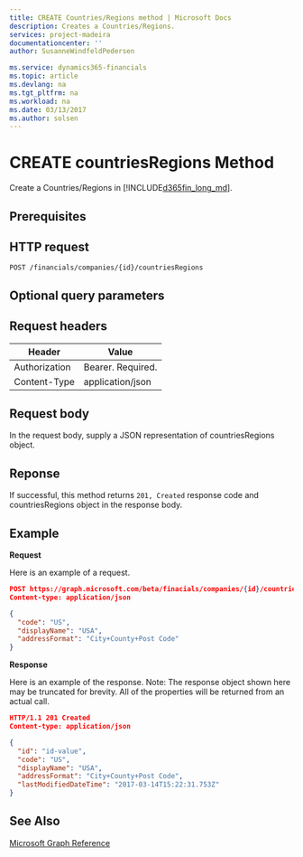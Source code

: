 ```yaml
---
title: CREATE Countries/Regions method | Microsoft Docs
description: Creates a Countries/Regions.
services: project-madeira
documentationcenter: ''
author: SusanneWindfeldPedersen

ms.service: dynamics365-financials
ms.topic: article
ms.devlang: na
ms.tgt_pltfrm: na
ms.workload: na
ms.date: 03/13/2017
ms.author: solsen
---
```


# CREATE countriesRegions Method
Create a Countries/Regions in [!INCLUDE[d365fin_long_md](../dynamics-nav/includes/d365fin_long_md.md)].

## Prerequisites

## HTTP request
```
POST /financials/companies/{id}/countriesRegions
```
## Optional query parameters

## Request headers

|Header|Value|
|------|-----|
|Authorization  |Bearer. Required.    |
|Content-Type  |application/json    |

## Request body

In the request body, supply a JSON representation of countriesRegions object.

## Reponse

If successful, this method returns ```201, Created``` response code and countriesRegions object in the response body.

## Example

**Request**

Here is an example of a request.

```json
POST https://graph.microsoft.com/beta/finacials/companies/{id}/countriesRegions
Content-type: application/json

{
  "code": "US",
  "displayName": "USA",
  "addressFormat": "City+County+Post Code"
}
```

**Response**

Here is an example of the response. Note: The response object shown here may be truncated for brevity. All of the properties will be returned from an actual call.

```json
HTTP/1.1 201 Created
Content-type: application/json

{
  "id": "id-value",
  "code": "US",
  "displayName": "USA",
  "addressFormat": "City+County+Post Code",
  "lastModifiedDateTime": "2017-03-14T15:22:31.753Z"
}

```

## See Also
[Microsoft Graph Reference](graph-reference.md)  